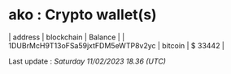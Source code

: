 # ako : Crypto wallet(s)

| address | blockchain | Balance |
| 1DUBrMcH9T13oFSa59jxtFDM5eWTP8v2yc | bitcoin | $ 33442 |

Last update : _Saturday 11/02/2023 18.36 (UTC)_

